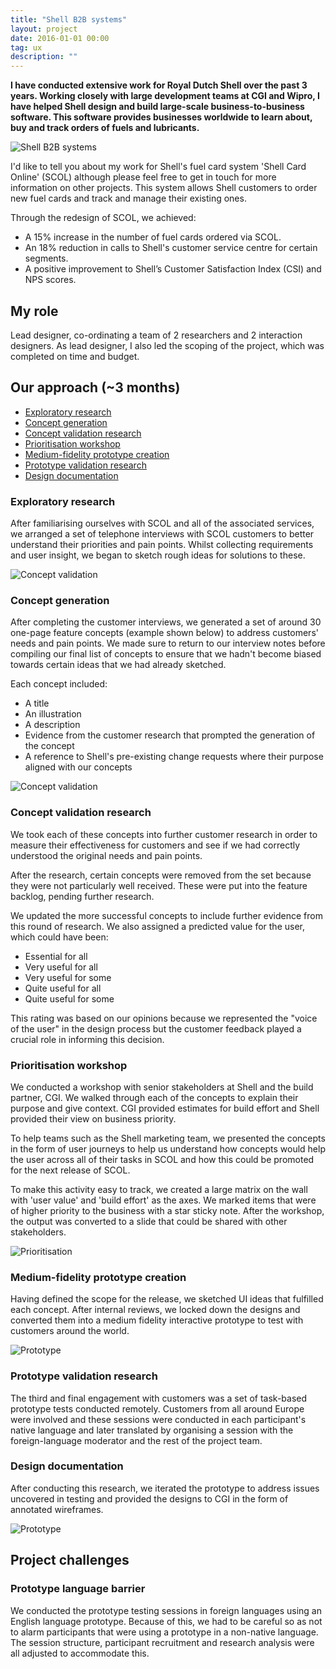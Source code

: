 ```yaml
---
title: "Shell B2B systems"
layout: project
date: 2016-01-01 00:00
tag: ux
description: ""
---
```


**I have conducted extensive work for Royal Dutch Shell over the past 3 years. Working closely with large development teams at CGI and Wipro, I have helped Shell design and build large-scale business-to-business software. This software provides businesses worldwide to learn about, buy and track orders of fuels and lubricants.**

![Shell B2B systems](/assets/images/ux_shell-b2b.jpg)

I'd like to tell you about my work for Shell's fuel card system 'Shell Card Online' (SCOL) although please feel free to get in touch for more information on other projects. This system allows Shell customers to order new fuel cards and track and manage their existing ones.

Through the redesign of SCOL, we achieved:

* A 15% increase in the number of fuel cards ordered via SCOL.
* An 18% reduction in calls to Shell's customer service centre for certain segments.
* A positive improvement to Shell’s Customer Satisfaction Index (CSI) and NPS scores.

## My role
Lead designer, co-ordinating a team of 2 researchers and 2 interaction designers. As lead designer, I also led the scoping of the project, which was completed on time and budget.

## Our approach (~3 months)

* [Exploratory research](#explore)
* [Concept generation](#concepts)
* [Concept validation research](#conceptvalidation)
* [Prioritisation workshop](#workshop)
* [Medium-fidelity prototype creation](#prototype)
* [Prototype validation research](#prototypevalidation)
* [Design documentation](#documentation)

### <a name="explore"></a>Exploratory research
After familiarising ourselves with SCOL and all of the associated services, we arranged a set of telephone interviews with SCOL customers to better understand their priorities and pain points. Whilst collecting requirements and user insight, we began to sketch rough ideas for solutions to these.

![Concept validation](/assets/images/ux_shell-b2b-wall.jpg)

### <a name="concepts"></a>Concept generation
After completing the customer interviews, we generated a set of around 30 one-page feature concepts (example shown below) to address customers' needs and pain points. We made sure to return to our interview notes before compiling our final list of concepts to ensure that we hadn't become biased towards certain ideas that we had already sketched.

Each concept included:

* A title
* An illustration
* A description
* Evidence from the customer research that prompted the generation of the concept
* A reference to Shell's pre-existing change requests where their purpose aligned with our concepts

![Concept validation](/assets/images/ux_shell-b2b-concept.png)

### <a name="conceptvalidation"></a>Concept validation research
We took each of these concepts into further customer research in order to measure their effectiveness for customers and see if we had correctly understood the original needs and pain points.

After the research, certain concepts were removed from the set because they were not particularly well received. These were put into the feature backlog, pending further research.

We updated the more successful concepts to include further evidence from this round of research. We also assigned a predicted value for the user, which could have been:

* Essential for all
* Very useful for all
* Very useful for some
* Quite useful for all
* Quite useful for some

This rating was based on our opinions because we represented the "voice of the user" in the design process but the customer feedback played a crucial role in informing this decision.

### <a name="workshop"></a>Prioritisation workshop
We conducted a workshop with senior stakeholders at Shell and the build partner, CGI. We walked through each of the concepts to explain their purpose and give context. CGI provided estimates for build effort and Shell provided their view on business priority.

To help teams such as the Shell marketing team, we presented the concepts in the form of user journeys to help us understand how concepts would help the user across all of their tasks in SCOL and how this could be promoted for the next release of SCOL.

To make this activity easy to track, we created a large matrix on the wall with 'user value' and 'build effort' as the axes. We marked items that were of higher priority to the business with a star sticky note. After the workshop, the output was converted to a slide that could be shared with other stakeholders.

![Prioritisation](/assets/images/ux_shell-b2b-workshop.png)

### <a name="prototype"></a>Medium-fidelity prototype creation
Having defined the scope for the release, we sketched UI ideas that fulfilled each concept. After internal reviews, we locked down the designs and converted them into a medium fidelity interactive prototype to test with customers around the world.

![Prototype](/assets/images/ux_shell-b2b-wireframe.png)

### <a name="prototypevalidation"></a>Prototype validation research
The third and final engagement with customers was a set of task-based prototype tests conducted remotely. Customers from all around Europe were involved and these sessions were conducted in each participant's native language and later translated by organising a session with the foreign-language moderator and the rest of the project team.

### <a name="documentation"></a>Design documentation
After conducting this research, we iterated the prototype to address issues uncovered in testing and provided the designs to CGI in the form of annotated wireframes.

![Prototype](/assets/images/ux_shell-b2b-wireframe2.gif)

## Project challenges

### Prototype language barrier
We conducted the prototype testing sessions in foreign languages using an English language prototype. Because of this, we had to be careful so as not to alarm participants that were using a prototype in a non-native language. The session structure, participant recruitment and research analysis were all adjusted to accommodate this.